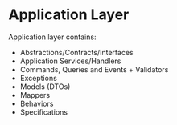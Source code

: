 ﻿# Application Layer

Application layer contains:

- Abstractions/Contracts/Interfaces
- Application Services/Handlers
- Commands, Queries and Events + Validators
- Exceptions
- Models (DTOs)
- Mappers
- Behaviors
- Specifications

